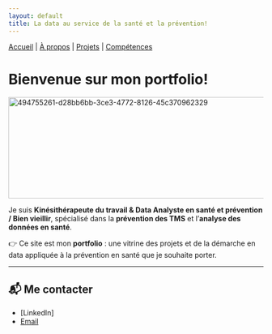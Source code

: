 ```yaml
---
layout: default
title: La data au service de la santé et la prévention! 
---
```


[Accueil](/) | [À propos](/about) | [Projets](/projects) | [Compétences](/skills)

# Bienvenue sur mon portfolio!

<img width="1584" height="200" alt="494755261-d28bb6bb-3ce3-4772-8126-45c370962329" src="https://github.com/user-attachments/assets/3d01c52d-544c-4858-a239-a3f4aa33a3c2" />


Je suis **Kinésithérapeute du travail & Data Analyste en santé et prévention / Bien vieillir**, spécialisé dans la **prévention des TMS** et l’**analyse des données en santé**.  

👉 Ce site est mon **portfolio** : une vitrine des projets et de la démarche en data appliquée à la prévention en santé que je souhaite porter.  

---

## 📬 Me contacter  
- [LinkedIn]
- [Email](antoineb.datasante@protonmail.com)  



